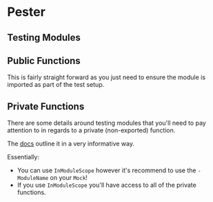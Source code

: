 # Pester

## Testing Modules

## Public Functions

This is fairly straight forward as you just need to ensure the module is imported as part of the test setup.

## Private Functions

There are some details around testing modules that you'll need to pay attention to in regards to a private (non-exported) function.

The [docs](https://pester.dev/docs/usage/modules#testing-private-functions) outline it in a very informative way.

Essentially:

- You can use `InModuleScope` however it's recommend to use the `-ModuleName` on your `Mock`!
- If you use `InModuleScope` you'll have access to all of the private functions.
